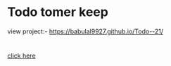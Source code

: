 # Todo tomer keep
view project:- https://babulal9927.github.io/Todo--21/
#
[click here]( https://babulal9927.github.io/Todo--21/)
